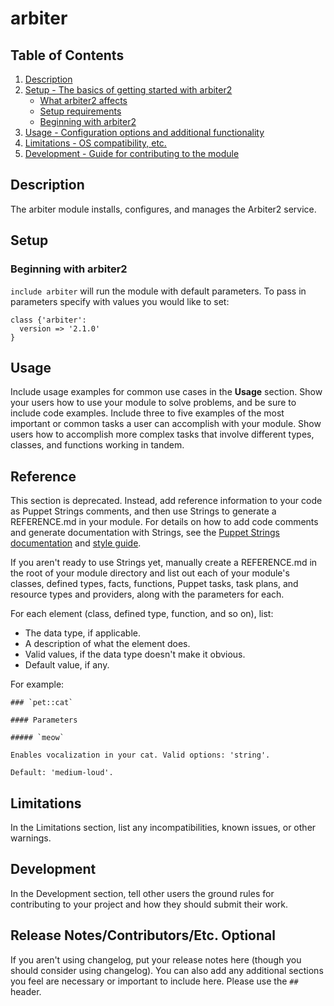 # arbiter

## Table of Contents

1. [Description](#description)
1. [Setup - The basics of getting started with arbiter2](#setup)
    * [What arbiter2 affects](#what-arbiter2-affects)
    * [Setup requirements](#setup-requirements)
    * [Beginning with arbiter2](#beginning-with-arbiter2)
1. [Usage - Configuration options and additional functionality](#usage)
1. [Limitations - OS compatibility, etc.](#limitations)
1. [Development - Guide for contributing to the module](#development)

## Description

The arbiter module installs, configures, and manages the Arbiter2 service.

## Setup

### Beginning with arbiter2

`include arbiter` will run the module with default parameters. To pass in parameters specify with values you would like to set:

```puppet
class {'arbiter':
  version => '2.1.0'
}
```

## Usage

Include usage examples for common use cases in the **Usage** section. Show your
users how to use your module to solve problems, and be sure to include code
examples. Include three to five examples of the most important or common tasks a
user can accomplish with your module. Show users how to accomplish more complex
tasks that involve different types, classes, and functions working in tandem.

## Reference

This section is deprecated. Instead, add reference information to your code as
Puppet Strings comments, and then use Strings to generate a REFERENCE.md in your
module. For details on how to add code comments and generate documentation with
Strings, see the [Puppet Strings documentation][2] and [style guide][3].

If you aren't ready to use Strings yet, manually create a REFERENCE.md in the
root of your module directory and list out each of your module's classes,
defined types, facts, functions, Puppet tasks, task plans, and resource types
and providers, along with the parameters for each.

For each element (class, defined type, function, and so on), list:

* The data type, if applicable.
* A description of what the element does.
* Valid values, if the data type doesn't make it obvious.
* Default value, if any.

For example:

```
### `pet::cat`

#### Parameters

##### `meow`

Enables vocalization in your cat. Valid options: 'string'.

Default: 'medium-loud'.
```

## Limitations

In the Limitations section, list any incompatibilities, known issues, or other
warnings.

## Development

In the Development section, tell other users the ground rules for contributing
to your project and how they should submit their work.

## Release Notes/Contributors/Etc. **Optional**

If you aren't using changelog, put your release notes here (though you should
consider using changelog). You can also add any additional sections you feel are
necessary or important to include here. Please use the `##` header.

[1]: https://puppet.com/docs/pdk/latest/pdk_generating_modules.html
[2]: https://puppet.com/docs/puppet/latest/puppet_strings.html
[3]: https://puppet.com/docs/puppet/latest/puppet_strings_style.html
